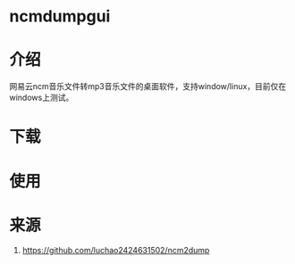 # ncmdumpgui
# 介绍

网易云ncm音乐文件转mp3音乐文件的桌面软件，支持window/linux，目前仅在windows上测试。

# 下载



# 使用



# 来源

1. https://github.com/luchao2424631502/ncm2dump